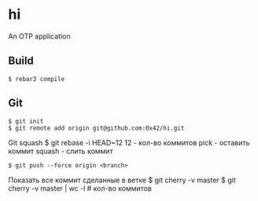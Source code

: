 hi
=====

An OTP application

Build
-----

    $ rebar3 compile


Git
-----
    $ git init
    $ git remote add origin git@github.com:0x42/hi.git

Git squash
    $ git rebase -i HEAD~12  12 - кол-во коммитов
    pick - оставить коммит
    squash - слить коммит

    $ git push --force origin <branch>

Показать все коммит сделанные в ветке
    $ git cherry -v master
    $ git cherry -v master | wc -l # кол-во коммитов